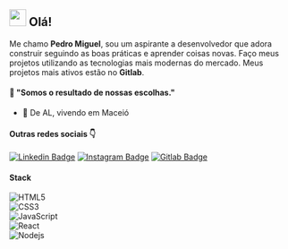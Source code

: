 ## <img src="https://media.giphy.com/media/hvRJCLFzcasrR4ia7z/giphy.gif" width="30px"> Olá!

Me chamo **Pedro Miguel**, sou um aspirante a desenvolvedor que adora construir seguindo as boas práticas e aprender coisas novas. Faço meus projetos utilizando as tecnologias mais modernas do mercado. Meus projetos mais ativos estão no **Gitlab**.


#### 💫 **"Somos o resultado de nossas escolhas."**

-  📍  De AL, vivendo em Maceió


#### Outras redes sociais 👇
[![Linkedin Badge](https://img.shields.io/badge/-LinkedIn-blue?style=flat-square&logo=Linkedin&logoColor=white&link=https:https://www.linkedin.com/in/pedromiguelmvs/)](https://www.linkedin.com/in/pedromiguelmvs/) [![Instagram Badge](https://img.shields.io/badge/-Instagram-violet?style=flat-square&logo=Instagram&logoColor=white&link=https:https://www.instagram.com/pedromiguelmvs/)](https://www.instagram.com/pedromiguelmvs/) [![Gitlab Badge](https://img.shields.io/badge/-Gitlab-orange?style=flat-square&logo=Gitlab&logoColor=white&link=https://gitlab.com/pedromiguelmvs)](https://gitlab.com/pedromiguelmvs)


#### Stack

![HTML5](https://img.shields.io/badge/-HTML5-E34F26?style=flat-square&logo=html5&logoColor=white)<br />
![CSS3](https://img.shields.io/badge/-CSS3-1572B6?style=flat-square&logo=css3)<br />
![JavaScript](https://img.shields.io/badge/-JavaScript-black?style=flat-square&logo=javascript)<br />
![React](https://img.shields.io/badge/-React-black?style=flat-square&logo=react)<br />
![Nodejs](https://img.shields.io/badge/NodeJs-339933.svg?logo=node.js&logoColor=white)<br />

